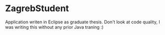 # ZagrebStudent

Application writen in Eclipse as graduate thesis.
Don't look at code quality, I was writing this without any prior Java traning :)
